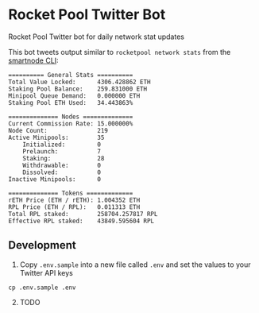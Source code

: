 # Rocket Pool Twitter Bot

Rocket Pool Twitter bot for daily network stat updates

This bot tweets output similar to `rocketpool network stats` from the
[smartnode CLI](https://github.com/rocket-pool/smartnode):

```
========== General Stats ==========
Total Value Locked:      4306.428862 ETH
Staking Pool Balance:    259.831000 ETH
Minipool Queue Demand:   0.000000 ETH
Staking Pool ETH Used:   34.443863%

============== Nodes ==============
Current Commission Rate: 15.000000%
Node Count:              219
Active Minipools:        35
    Initialized:         0
    Prelaunch:           7
    Staking:             28
    Withdrawable:        0
    Dissolved:           0
Inactive Minipools:      0

============== Tokens =============
rETH Price (ETH / rETH): 1.004352 ETH
RPL Price (ETH / RPL):   0.011313 ETH
Total RPL staked:        258704.257817 RPL
Effective RPL staked:    43849.595604 RPL
```

## Development

1. Copy `.env.sample` into a new file called `.env` and set the values to your Twitter API keys
```
cp .env.sample .env
```

2. TODO
